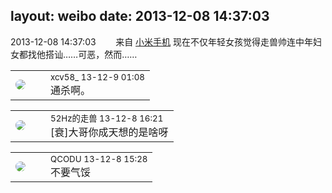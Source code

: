 layout: weibo
date: 2013-12-08 14:37:03
---
<meta name="referrer" content="no-referrer" />

2013-12-08 14:37:03  &nbsp;&nbsp;&nbsp;&nbsp;&nbsp;&nbsp; 来自 <a href="http://app.weibo.com/t/feed/22zMnn" rel="nofollow">小米手机</a>
现在不仅年轻女孩觉得走兽帅连中年妇女都找他搭讪……可恶，然而…… ​​​

<table style="width: 100%;">
  <tr>
    <td style="width: 40px;"><img style="border-radius:50%" src="https://tva3.sinaimg.cn/crop.0.0.1242.1242.50/801f7e9ajw8f3peekcgoqj20yi0yidg9.jpg?KID=imgbed,tva&Expires=1624464803&ssig=xpPhr%2FDzSr"></td>
    <td colspan="2"><small>xcv58_ 13-12-9 01:08</small><br/>通杀啊。</td>
  </tr>
</table>

<table style="width: 100%;">
  <tr>
    <td style="width: 40px;"><img style="border-radius:50%" src="https://tva4.sinaimg.cn/crop.0.0.180.180.50/8beaf773jw1e8qgp5bmzyj2050050aa8.jpg?KID=imgbed,tva&Expires=1624464803&ssig=V69D2jkcKJ"></td>
    <td colspan="2"><small>52Hz的走兽 13-12-8 16:21</small><br/>[衰]大哥你成天想的是啥呀</td>
  </tr>
</table>

<table style="width: 100%;">
  <tr>
    <td style="width: 40px;"><img style="border-radius:50%" src="https://tvax1.sinaimg.cn/crop.0.0.512.512.50/6b69631dly8g0l3egwcbcj20e80e8dfu.jpg?KID=imgbed,tva&Expires=1624464803&ssig=CavXL6o3Uq"></td>
    <td colspan="2"><small>QCODU 13-12-8 15:28</small><br/>不要气馁</td>
  </tr>
</table>
